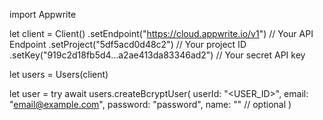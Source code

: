 import Appwrite

let client = Client()
    .setEndpoint("https://cloud.appwrite.io/v1") // Your API Endpoint
    .setProject("5df5acd0d48c2") // Your project ID
    .setKey("919c2d18fb5d4...a2ae413da83346ad2") // Your secret API key

let users = Users(client)

let user = try await users.createBcryptUser(
    userId: "<USER_ID>",
    email: "email@example.com",
    password: "password",
    name: "<NAME>" // optional
)

